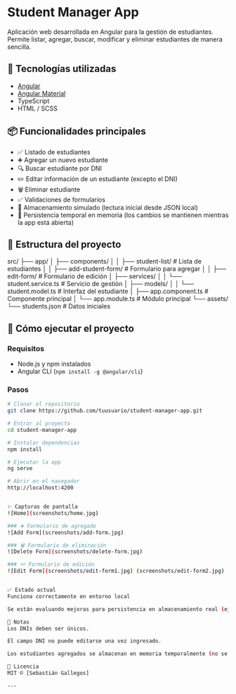 # Student Manager App

Aplicación web desarrollada en Angular para la gestión de estudiantes. Permite listar, agregar, buscar, modificar y eliminar estudiantes de manera sencilla.

## 🚀 Tecnologías utilizadas

- [Angular](https://angular.io/)
- [Angular Material](https://material.angular.io/)
- TypeScript
- HTML / SCSS

## 📦 Funcionalidades principales

- ✅ Listado de estudiantes
- ➕ Agregar un nuevo estudiante
- 🔍 Buscar estudiante por DNI
- ✏️ Editar información de un estudiante (excepto el DNI)
- 🗑️ Eliminar estudiante
- ✅ Validaciones de formularios
- 🧾 Almacenamiento simulado (lectura inicial desde JSON local)
- 🔁 Persistencia temporal en memoria (los cambios se mantienen mientras la app está abierta)

## 📂 Estructura del proyecto

src/
├── app/
│ ├── components/
│ │ ├── student-list/ # Lista de estudiantes
│ │ ├── add-student-form/ # Formulario para agregar
│ │ ├── edit-form/ # Formulario de edición
│ ├── services/
│ │ └── student.service.ts # Servicio de gestión
│ ├── models/
│ │ └── student.model.ts # Interfaz del estudiante
│ ├── app.component.ts # Componente principal
│ └── app.module.ts # Módulo principal
└── assets/
└── students.json # Datos iniciales


## 🧪 Cómo ejecutar el proyecto

### Requisitos

- Node.js y npm instalados
- Angular CLI (`npm install -g @angular/cli`)

### Pasos

```bash
# Clonar el repositorio
git clone https://github.com/tuusuario/student-manager-app.git

# Entrar al proyecto
cd student-manager-app

# Instalar dependencias
npm install

# Ejecutar la app
ng serve

# Abrir en el navegador
http://localhost:4200


✨ Capturas de pantalla
![Home](screenshots/home.jpg)

### ➕ Formulario de agregado
![Add Form](screenshots/add-form.jpg)

### 🗑️ Formulario de eliminación
![Delete Form](screenshots/delete-form.jpg)

### ✏️ Formulario de edición
![Edit Form](screenshots/edit-form1.jpg) (screenshots/edit-form2.jpg)


✅ Estado actual
Funciona correctamente en entorno local

Se están evaluando mejoras para persistencia en almacenamiento real (ej. Firebase o backend Express)

📌 Notas
Los DNIs deben ser únicos.

El campo DNI no puede editarse una vez ingresado.

Los estudiantes agregados se almacenan en memoria temporalmente (no se guardan en disco).

📄 Licencia
MIT © [Sebastián Gallegos]

---